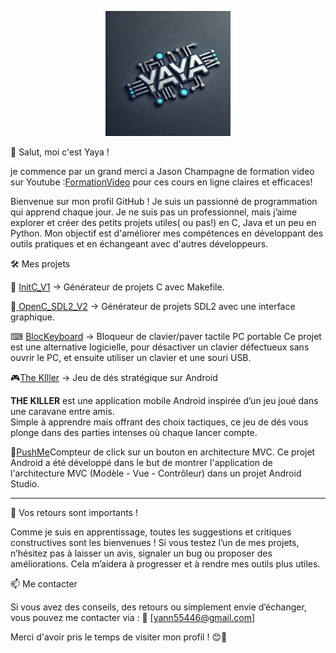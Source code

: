 <p align="center">
  <img src="https://github.com/yaya66659/yaya66659/blob/main/logoGithubYaya.jpg" alt="Logo Yaya" width="200">
</p>


👋 Salut, moi c'est Yaya !

je commence par un grand merci a Jason Champagne de formation video sur Youtube :[FormationVideo](https://www.youtube.com/@formation-video)
pour ces cours en ligne claires et efficaces!

Bienvenue sur mon profil GitHub ! Je suis un passionné de programmation qui apprend chaque jour. Je ne suis pas un professionnel, mais j’aime explorer et créer des petits projets utiles( ou pas!) en C, Java et un peu en Python. Mon objectif est d'améliorer mes compétences en développant des outils pratiques et en échangeant avec d'autres développeurs.

🛠 Mes projets

  📌 [InitC_V1](https://github.com/yaya66659/InitC_V1) → Générateur de projets C avec Makefile.
        
  📌[ OpenC_SDL2_V2](https://github.com/yaya66659/OpenC_SDL2_V2) → Générateur de projets SDL2 avec une interface graphique.
    
  ⌨ [BlocKeyboard](https://github.com/yaya66659/BlocKeyboard) → Bloqueur de clavier/paver tactile PC portable Ce projet est      une alternative logicielle, pour désactiver un clavier défectueux sans ouvrir le PC,
  et ensuite utiliser un clavier et une souri USB.

🎮[The KIller](https://github.com/yaya66659/The-Killer) → Jeu de dés stratégique sur Android

**THE KILLER** est une application mobile Android inspirée d’un jeu joué dans une caravane entre amis.  
Simple à apprendre mais offrant des choix tactiques, ce jeu de dés vous plonge dans des parties intenses où chaque lancer compte.

📌[PushMe](https://github.com/yaya66659/PushMe/tree/main)Compteur de click sur un bouton en architecture MVC.
Ce projet Android a été développé dans le but de montrer l'application de l'architecture MVC (Modèle - Vue - Contrôleur) dans un projet Android Studio.

---  

📢 Vos retours sont importants !

Comme je suis en apprentissage, toutes les suggestions et critiques constructives sont les bienvenues ! Si vous testez l’un de mes projets, n’hésitez pas à laisser un avis, signaler un bug ou proposer des améliorations. Cela m’aidera à progresser et à rendre mes outils plus utiles.

📫 Me contacter

Si vous avez des conseils, des retours ou simplement envie d’échanger, vous pouvez me contacter via :
📧 [yann55446@gmail.com]

Merci d'avoir pris le temps de visiter mon profil ! 😊🚀


